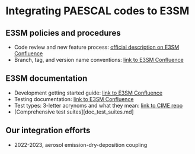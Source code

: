 # Integrating PAESCAL codes to E3SM

## E3SM policies and procedures

- Code review and new feature process: [official description on E3SM Confluence](https://acme-climate.atlassian.net/wiki/spaces/DOC/pages/3438608385/E3SM+Code+Review+and+New+Feature+Process)
- Branch, tag, and version name conventions: [link to E3SM Confluence](https://acme-climate.atlassian.net/wiki/spaces/DOC/pages/2523172/Branch+Tag+and+Version+name+conventions)

## E3SM documentation

- Development getting started guide: [link to E3SM Confluence](https://acme-climate.atlassian.net/wiki/spaces/DOC/pages/1868455/Development+Getting+Started+Guide)
- Testing documentation: [link to E3SM Confluence](https://acme-climate.atlassian.net/wiki/spaces/DOC/pages/17006925/Testing)
- Test types: 3-letter acrynoms and what they mean: [link to CIME repo](https://github.com/ESMCI/cime/blob/master/CIME/SystemTests/README)
- [Comprehensive test suites][doc_test_suites.md]

## Our integration efforts

- 2022-2023, aerosol emission-dry-deposition coupling
